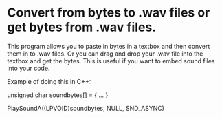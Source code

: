 # Convert from bytes to .wav files or get bytes from .wav files.

This program allows you to paste in bytes in a textbox and then convert them in to .wav files. Or you can drag and drop your .wav file into the textbox and get the bytes. This is useful if you want to embed sound files into your code. 


Example of doing this in C++:

unsigned char soundbytes[] = { ... }

PlaySoundA((LPVOID)soundbytes, NULL, SND_ASYNC)

